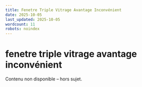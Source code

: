 ```yaml
---
title: Fenetre Triple Vitrage Avantage Inconvénient
date: 2025-10-05
last_updated: 2025-10-05
wordcount: 11
robots: noindex
---
```


# fenetre triple vitrage avantage inconvénient

Contenu non disponible – hors sujet.